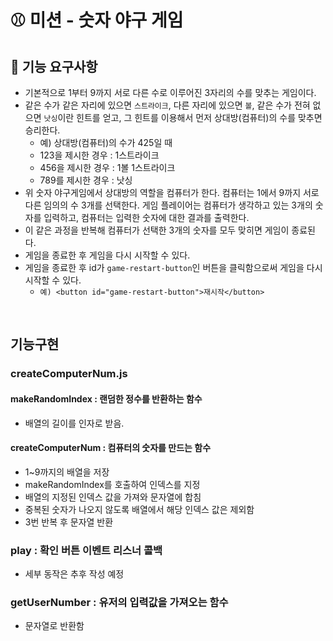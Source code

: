 # ⚾ 미션 - 숫자 야구 게임

## 🎯 기능 요구사항

- 기본적으로 1부터 9까지 서로 다른 수로 이루어진 3자리의 수를 맞추는 게임이다.
- 같은 수가 같은 자리에 있으면 `스트라이크`, 다른 자리에 있으면 `볼`, 같은 수가 전혀 없으면 `낫싱`이란 힌트를 얻고, 그 힌트를 이용해서 먼저 상대방(컴퓨터)의 수를 맞추면 승리한다.
  - 예) 상대방(컴퓨터)의 수가 425일 때
  - 123을 제시한 경우 : 1스트라이크
  - 456을 제시한 경우 : 1볼 1스트라이크
  - 789를 제시한 경우 : 낫싱
- 위 숫자 야구게임에서 상대방의 역할을 컴퓨터가 한다. 컴퓨터는 1에서 9까지 서로 다른 임의의 수 3개를 선택한다. 게임 플레이어는 컴퓨터가 생각하고 있는 3개의 숫자를 입력하고, 컴퓨터는 입력한 숫자에 대한 결과를 출력한다.
- 이 같은 과정을 반복해 컴퓨터가 선택한 3개의 숫자를 모두 맞히면 게임이 종료된다.
- 게임을 종료한 후 게임을 다시 시작할 수 있다.
- 게임을 종료한 후 id가 `game-restart-button`인 버튼을 클릭함으로써 게임을 다시 시작할 수 있다.
  - `예) <button id="game-restart-button">재시작</button>`

<br>

## 기능구현

### createComputerNum.js

#### makeRandomIndex : 랜덤한 정수를 반환하는 함수

- 배열의 길이를 인자로 받음.

#### createComputerNum : 컴퓨터의 숫자를 만드는 함수

- 1~9까지의 배열을 저장
- makeRandomIndex를 호출하여 인덱스를 지정
- 배열의 지정된 인덱스 값을 가져와 문자열에 합침
- 중복된 숫자가 나오지 않도록 배열에서 해당 인덱스 값은 제외함
- 3번 반복 후 문자열 반환

### play : 확인 버튼 이벤트 리스너 콜백

- 세부 동작은 추후 작성 예정

### getUserNumber : 유저의 입력값을 가져오는 함수

- 문자열로 반환함
